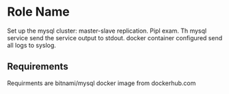 Role Name
=========

Set up the mysql cluster: master-slave replication. Pipl exam.
Th mysql service send the service output to stdout.
docker container configured send all logs to syslog.

Requirements
------------

Requirments are bitnami/mysql docker image from dockerhub.com

